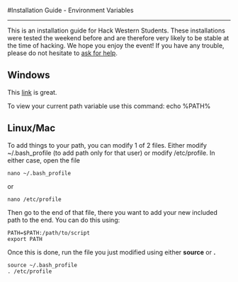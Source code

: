 #Installation Guide - Environment Variables
***
This is an installation guide for Hack Western Students. These installations were tested the weekend before and are therefore very likely to be stable at the time of hacking. We hope you enjoy the event! If you have any trouble, please do not hesitate to [ask for help](http://mentors.hackwestern.com).

## Windows
This [link](http://www.computerhope.com/issues/ch000549.htm) is great.

To view your current path variable use this command:
	echo %PATH%

## Linux/Mac
To add things to your path, you can modify 1 of 2 files. Either modify ~/.bash_profile (to add path only for that user) or modify /etc/profile. In either case, open the file
```
nano ~/.bash_profile
```
or
```
nano /etc/profile
```
Then go to the end of that file, there you want to add your new included path to the end. You can do this using:
```
PATH=$PATH:/path/to/script
export PATH
```
Once this is done, run the file you just modified using either **source** or **.**
```
source ~/.bash_profile
. /etc/profile
```

